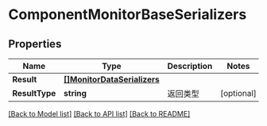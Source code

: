 # ComponentMonitorBaseSerializers

## Properties

Name | Type | Description | Notes
------------ | ------------- | ------------- | -------------
**Result** | [**[]MonitorDataSerializers**](MonitorDataSerializers.md) |  | 
**ResultType** | **string** | 返回类型 | [optional] 

[[Back to Model list]](../README.md#documentation-for-models) [[Back to API list]](../README.md#documentation-for-api-endpoints) [[Back to README]](../README.md)



